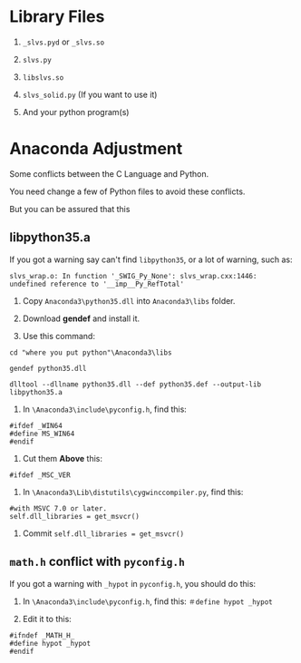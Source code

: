 Library Files
===

1. `_slvs.pyd` or `_slvs.so`

1. `slvs.py`

1. `libslvs.so`

1. `slvs_solid.py` (If you want to use it)

1. And your python program(s)

Anaconda Adjustment
===

Some conflicts between the C Language and Python.

You need change a few of Python files to avoid these conflicts.

But you can be assured that this 

libpython35.a
---

If you got a warning say can't find `libpython35`, or a lot of warning, such as:

`slvs_wrap.o: In function '_SWIG_Py_None': slvs_wrap.cxx:1446: undefined reference to '__imp__Py_RefTotal'`

1. Copy `Anaconda3\python35.dll` into `Anaconda3\libs` folder.

1. Download **gendef** and install it.

1. Use this command:

```
cd "where you put python"\Anaconda3\libs

gendef python35.dll

dlltool --dllname python35.dll --def python35.def --output-lib libpython35.a
```

1. In `\Anaconda3\include\pyconfig.h`, find this:

```
#ifdef _WIN64
#define MS_WIN64
#endif
```

1. Cut them **Above** this:

```
#ifdef _MSC_VER
```

1. In `\Anaconda3\Lib\distutils\cygwinccompiler.py`, find this:

```
#with MSVC 7.0 or later.
self.dll_libraries = get_msvcr()
```

1. Commit `self.dll_libraries = get_msvcr()`

`math.h` conflict with `pyconfig.h`
---

If you got a warning with `_hypot` in `pyconfig.h`, you should do this:

1. In `\Anaconda3\include\pyconfig.h`, find this: `＃define hypot _hypot`

1. Edit it to this:

```
#ifndef _MATH_H_
#define hypot _hypot
#endif
```